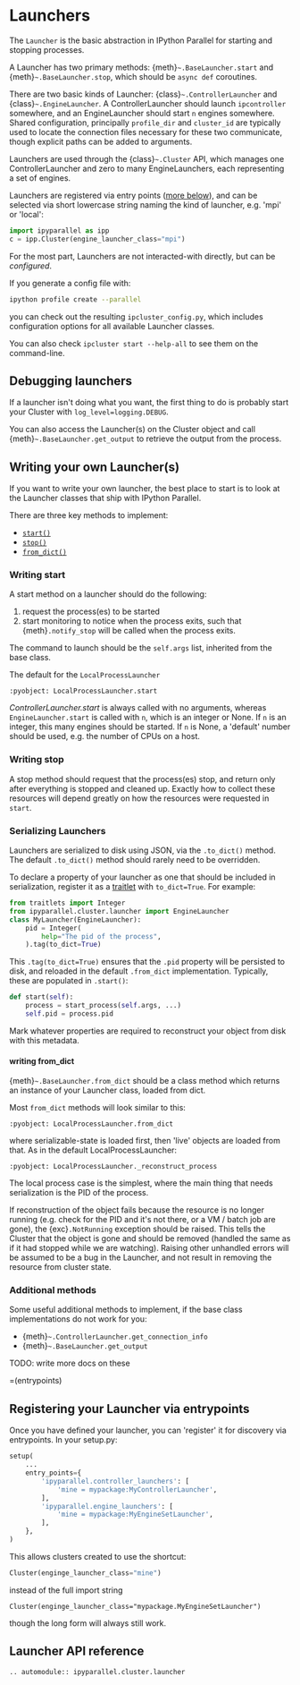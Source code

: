 # Launchers

The `Launcher` is the basic abstraction in IPython Parallel
for starting and stopping processes.

A Launcher has two primary methods: {meth}`~.BaseLauncher.start` and {meth}`~.BaseLauncher.stop`,
which should be `async def` coroutines.

There are two basic kinds of Launcher: {class}`~.ControllerLauncher` and {class}`~.EngineLauncher`.
A ControllerLauncher should launch `ipcontroller` somewhere,
and an EngineLauncher should start `n` engines somewhere.
Shared configuration,
principally `profile_dir` and `cluster_id` are typically used to locate the connection files necessary for these two communicate,
though explicit paths can be added to arguments.

Launchers are used through the {class}`~.Cluster` API,
which manages one ControllerLauncher and zero to many EngineLaunchers,
each representing a set of engines.

Launchers are registered via entry points ([more below](#entrypoints)),
and can be selected via short lowercase string naming the kind of launcher, e.g. 'mpi' or 'local':

```python
import ipyparallel as ipp
c = ipp.Cluster(engine_launcher_class="mpi")
```

For the most part, Launchers are not interacted-with directly,
but can be _configured_.

If you generate a config file with:

```bash
ipython profile create --parallel
```

you can check out the resulting `ipcluster_config.py`,
which includes configuration options for all available Launcher classes.

You can also check `ipcluster start --help-all` to see them on the command-line.

## Debugging launchers

If a launcher isn't doing what you want,
the first thing to do is probably start your Cluster with `log_level=logging.DEBUG`.

You can also access the Launcher(s) on the Cluster object and call {meth}`~.BaseLauncher.get_output` to retrieve the output from the process.

## Writing your own Launcher(s)

If you want to write your own launcher,
the best place to start is to look at the Launcher classes that ship with IPython Parallel.

There are three key methods to implement:

- [`start()`](#writing-start)
- [`stop()`](#writing-stop)
- [`from_dict()`](#writing-from-dict)

### Writing start

A start method on a launcher should do the following:

1. request the process(es) to be started
2. start monitoring to notice when the process exits, such that {meth}`.notify_stop` will be called when the process exits.

The command to launch should be the `self.args` list, inherited from the base class.

The default for the `LocalProcessLauncher`

```{literalinclude} ../../../ipyparallel/cluster/launcher.py
:pyobject: LocalProcessLauncher.start
```

_ControllerLauncher.start_ is always called with no arguments,
whereas `EngineLauncher.start` is called with `n`,
which is an integer or None. If `n` is an integer,
this many engines should be started.
If `n` is None, a 'default' number should be used,
e.g. the number of CPUs on a host.

### Writing stop

A stop method should request that the process(es) stop,
and return only after everything is stopped and cleaned up.
Exactly how to collect these resources will depend greatly on how the resources were requested in `start`.

### Serializing Launchers

Launchers are serialized to disk using JSON,
via the `.to_dict()` method.
The default `.to_dict()` method should rarely need to be overridden.

To declare a property of your launcher as one that should be included in serialization,
register it as a [traitlet][] with `to_dict=True`.
For example:

```python
from traitlets import Integer
from ipyparallel.cluster.launcher import EngineLauncher
class MyLauncher(EngineLauncher):
    pid = Integer(
        help="The pid of the process",
    ).tag(to_dict=True)
```

[traitlet]: https://traitlets.readthedocs.io

This `.tag(to_dict=True)` ensures that the `.pid` property will be persisted to disk,
and reloaded in the default `.from_dict` implementation.
Typically, these are populated in `.start()`:

```python
def start(self):
    process = start_process(self.args, ...)
    self.pid = process.pid
```

Mark whatever properties are required to reconstruct your object from disk with this metadata.

#### writing from_dict

{meth}`~.BaseLauncher.from_dict` should be a class method which returns an instance of your Launcher class, loaded from dict.

Most `from_dict` methods will look similar to this:

```{literalinclude} ../../../ipyparallel/cluster/launcher.py
:pyobject: LocalProcessLauncher.from_dict
```

where serializable-state is loaded first, then 'live' objects are loaded from that.
As in the default LocalProcessLauncher:

```{literalinclude} ../../../ipyparallel/cluster/launcher.py
:pyobject: LocalProcessLauncher._reconstruct_process
```

The local process case is the simplest, where the main thing that needs serialization is the PID of the process.

If reconstruction of the object fails because the resource is no longer running
(e.g. check for the PID and it's not there, or a VM / batch job are gone),
the {exc}`.NotRunning` exception should be raised.
This tells the Cluster that the object is gone and should be removed
(handled the same as if it had stopped while we are watching).
Raising other unhandled errors will be assumed to be a bug in the Launcher,
and not result in removing the resource from cluster state.

### Additional methods

Some useful additional methods to implement, if the base class implementations do not work for you:

- {meth}`~.ControllerLauncher.get_connection_info`
- {meth}`~.BaseLauncher.get_output`

TODO: write more docs on these

=(entrypoints)

## Registering your Launcher via entrypoints

Once you have defined your launcher, you can 'register' it for discovery
via entrypoints. In your setup.py:

```python
setup(
    ...
    entry_points={
        'ipyparallel.controller_launchers': [
            'mine = mypackage:MyControllerLauncher',
        ],
        'ipyparallel.engine_launchers': [
            'mine = mypackage:MyEngineSetLauncher',
        ],
    },
)
```

This allows clusters created to use the shortcut:

```python
Cluster(enginge_launcher_class="mine")
```

instead of the full import string

```
Cluster(enginge_launcher_class="mypackage.MyEngineSetLauncher")
```

though the long form will always still work.

## Launcher API reference

```{eval-rst}
.. automodule:: ipyparallel.cluster.launcher
```
